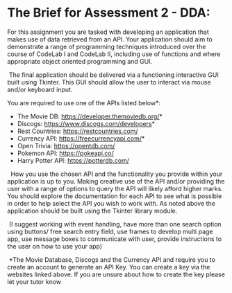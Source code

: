 # The Brief for Assessment 2 - DDA:

For this assignment you are tasked with developing an application that makes use of data retrieved from an API. Your application should aim to demonstrate a range of programming techniques introduced over the course of CodeLab I and CodeLab II, including use of functions and where appropriate object oriented programming and GUI.

&nbsp;The final application should be delivered via a functioning interactive GUI built using Tkinter. This GUI should allow the user to interact via mouse and/or keyboard input.

You are required to use one of the APIs listed below*:
- The Movie DB: https://developer.themoviedb.org/*
- Discogs: https://www.discogs.com/developers*
- Rest Countries: https://restcountries.com/
- Currency API: https://freecurrencyapi.com/*
- Open Trivia: https://opentdb.com/
- Pokemon API: https://pokeapi.co/
- Harry Potter API: https://potterdb.com/

&nbsp;
How you use the chosen API and the functionality you provide within your application is up to you. Making creative use of the API and/or providing the user with a range of options to query the API will likely afford higher marks. You should explore the documentation for each API to see what is possible in order to help select the API you wish to work with. 
As noted above the application should be built using the Tkinter library module. 

&nbsp;(I suggest working with event handling, have more than one search option using buttons/ free search entry field, use frames to develop multi page app, use message boxes to communicate with user, provide instructions to the user on how to use your app)

&nbsp;*The Movie Database, Discogs and the Currency API and require you to create an account to generate an API Key. You can create a key via the websites linked above. If you are unsure about how to create the key please let your tutor know
